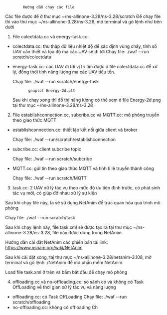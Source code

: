             Hướng dẫn chạy các file
Các file được để ở thư mục ~/ns-allinone-3.28/ns-3.28/scratch
Để chạy file thì vào thư mục ~/ns-allinone-3.28/ns-3.28, mở terminal và gõ lệnh như bên dưới
1) File colectdata.cc và energy-task.cc:
- colectdata.cc: thu thập dữ liệu nhiệt độ để xác định vùng cháy, tính số UAV cần thiết và tọa độ mà các UAV sẽ đi tới
  Chạy file: ./waf --run scratch/colectdata
- energy-task.cc: các UAV đi tới vị trí tìm được ở file colectdata.cc để xử lý, đồng thời tính năng lượng mà các UAV tiêu tốn.
  
  Chạy file: ./waf --run scratch/energy-task
  
             gnuplot Energy-2d.plt
  
  Sau khi chạy xong thì đồ thị năng lượng có thể xem ở file Energy-2d.png tại thư mục ~/ns-allinone-3.28/ns-3.28
2) File establishconnection.cc, subcribe.cc và MQTT.cc: mô phỏng truyền theo giao thức MQTT
- establishconnection.cc: thiết lập kết nối giữa client và broker
  
  Chạy file: ./waf --run/scratch/establishconnection
- subcribe.cc: client subcribe topic
  
  Chạy file: ./waf --run scratch/subcribe
- MQTT.cc: gửi tin theo giao thức MQTT và tính tỉ lệ truyền thành công
 
  Chạy file: ./waf --run scratch/MQTT              
3) task.cc: 2 UAV xử lý tác vụ theo mức độ ưu tiên định trước, có phát sinh tác vụ mới, có giúp đỡ nhau xử lý sự kiện

Sau khi chạy file này, ta sẽ sử dụng NetAnim để trực quan hóa quá trình mô phỏng

Chạy file: ./waf --run scratch/task

Sau khi chạy lệnh này, file task.xml sẽ được tạo ra tại thư mục ~/ns-allinone-3.28/ns-3.28, file này được dùng trong NetAnim

Hướng dẫn cài đặt NetAnim các phiên bản tại link: https://www.nsnam.org/wiki/NetAnim

Sau khi cài đặt xong, taị thư mục ~/ns-allinone-3.28/netanim-3.108, mở terminal và gõ lệnh ./NetAnim để mở phần mềm NetAnim.

Load file task.xml ở trên và bấm bắt đầu để chạy mô phỏng

4) offloading.cc và no-offloading.cc: so sánh có và không có Task OffLoading về thời gian xử lý tác vụ và năng lượng
- offloading.cc: có Task OffLoading
Chạy file: ./waf --run scratch/offloading
- no-offloading.cc: không có offloading
Ch

